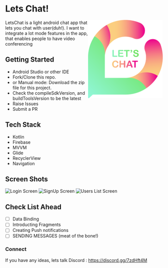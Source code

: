 # Lets Chat!
<img alt="LOGO" align="right" height="250" src="/LetsChatlogo.png" />

LetsChat is a light android chat app that lets you chat with user(duh!).
I want to integrate a lot mode features in the app, that enables people to 
have video conferencing


## Getting Started

- Android Studio or other IDE
- Fork/Clone this repo.
- or Manual mode: Download the zip file for this project.
- Check the compileSdkVersion, and buildToolsVersion to be the latest
- Raise Issues 
- Submit a PR

## Tech Stack

 - Kotlin
 - Firebase
 - MVVM
 - Glide
 - RecyclerView
 - Navigation

## Screen Shots

<img src="LogIn%20Screen.jpeg" alt="Login Screen" width="200"/>  <img src="SignUp%20Screen.jpeg" alt="SignUp Screen" width="200"/>  <img src="Users%20List.jpeg" alt="Users List Screen" width="200"/>

## Check List Ahead

- [ ] Data Binding
- [ ] Introducting Fragments
- [ ]  Creating Push notifications
- [ ]  SENDING MESSAGES (meat of the bone!)
 
### Connect 

If you have any ideas, lets talk
Discord : https://discord.gg/7zdHft4M
